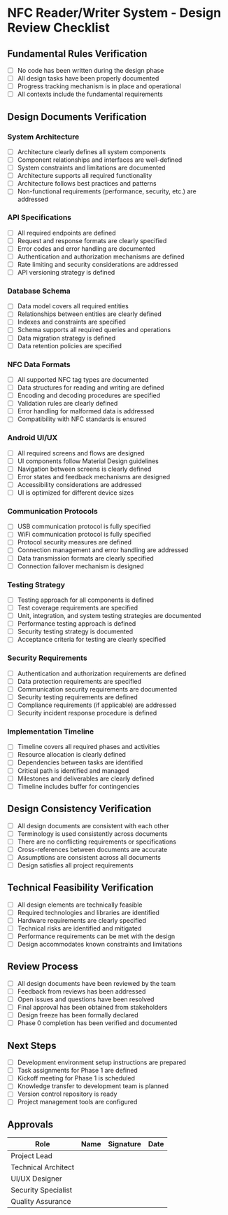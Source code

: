# NFC Reader/Writer System - Design Review Checklist

## Fundamental Rules Verification
- [ ] No code has been written during the design phase
- [ ] All design tasks have been properly documented
- [ ] Progress tracking mechanism is in place and operational
- [ ] All contexts include the fundamental requirements

## Design Documents Verification

### System Architecture
- [ ] Architecture clearly defines all system components
- [ ] Component relationships and interfaces are well-defined
- [ ] System constraints and limitations are documented
- [ ] Architecture supports all required functionality
- [ ] Architecture follows best practices and patterns
- [ ] Non-functional requirements (performance, security, etc.) are addressed

### API Specifications
- [ ] All required endpoints are defined
- [ ] Request and response formats are clearly specified
- [ ] Error codes and error handling are documented
- [ ] Authentication and authorization mechanisms are defined
- [ ] Rate limiting and security considerations are addressed
- [ ] API versioning strategy is defined

### Database Schema
- [ ] Data model covers all required entities
- [ ] Relationships between entities are clearly defined
- [ ] Indexes and constraints are specified
- [ ] Schema supports all required queries and operations
- [ ] Data migration strategy is defined
- [ ] Data retention policies are specified

### NFC Data Formats
- [ ] All supported NFC tag types are documented
- [ ] Data structures for reading and writing are defined
- [ ] Encoding and decoding procedures are specified
- [ ] Validation rules are clearly defined
- [ ] Error handling for malformed data is addressed
- [ ] Compatibility with NFC standards is ensured

### Android UI/UX
- [ ] All required screens and flows are designed
- [ ] UI components follow Material Design guidelines
- [ ] Navigation between screens is clearly defined
- [ ] Error states and feedback mechanisms are designed
- [ ] Accessibility considerations are addressed
- [ ] UI is optimized for different device sizes

### Communication Protocols
- [ ] USB communication protocol is fully specified
- [ ] WiFi communication protocol is fully specified
- [ ] Protocol security measures are defined
- [ ] Connection management and error handling are addressed
- [ ] Data transmission formats are clearly specified
- [ ] Connection failover mechanism is designed

### Testing Strategy
- [ ] Testing approach for all components is defined
- [ ] Test coverage requirements are specified
- [ ] Unit, integration, and system testing strategies are documented
- [ ] Performance testing approach is defined
- [ ] Security testing strategy is documented
- [ ] Acceptance criteria for testing are clearly specified

### Security Requirements
- [ ] Authentication and authorization requirements are defined
- [ ] Data protection requirements are specified
- [ ] Communication security requirements are documented
- [ ] Security testing requirements are defined
- [ ] Compliance requirements (if applicable) are addressed
- [ ] Security incident response procedure is defined

### Implementation Timeline
- [ ] Timeline covers all required phases and activities
- [ ] Resource allocation is clearly defined
- [ ] Dependencies between tasks are identified
- [ ] Critical path is identified and managed
- [ ] Milestones and deliverables are clearly defined
- [ ] Timeline includes buffer for contingencies

## Design Consistency Verification
- [ ] All design documents are consistent with each other
- [ ] Terminology is used consistently across documents
- [ ] There are no conflicting requirements or specifications
- [ ] Cross-references between documents are accurate
- [ ] Assumptions are consistent across all documents
- [ ] Design satisfies all project requirements

## Technical Feasibility Verification
- [ ] All design elements are technically feasible
- [ ] Required technologies and libraries are identified
- [ ] Hardware requirements are clearly specified
- [ ] Technical risks are identified and mitigated
- [ ] Performance requirements can be met with the design
- [ ] Design accommodates known constraints and limitations

## Review Process
- [ ] All design documents have been reviewed by the team
- [ ] Feedback from reviews has been addressed
- [ ] Open issues and questions have been resolved
- [ ] Final approval has been obtained from stakeholders
- [ ] Design freeze has been formally declared
- [ ] Phase 0 completion has been verified and documented

## Next Steps
- [ ] Development environment setup instructions are prepared
- [ ] Task assignments for Phase 1 are defined
- [ ] Kickoff meeting for Phase 1 is scheduled
- [ ] Knowledge transfer to development team is planned
- [ ] Version control repository is ready
- [ ] Project management tools are configured

## Approvals
| Role | Name | Signature | Date |
|------|------|-----------|------|
| Project Lead | | | |
| Technical Architect | | | |
| UI/UX Designer | | | |
| Security Specialist | | | |
| Quality Assurance | | | |
